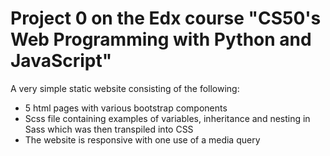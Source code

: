 # Project 0 on the Edx course "CS50's Web Programming with Python and JavaScript"

A very simple static website consisting of the following:
- 5 html pages with various bootstrap components
- Scss file containing examples of variables, inheritance and nesting in Sass which was then transpiled into CSS
- The website is responsive with one use of a media query
